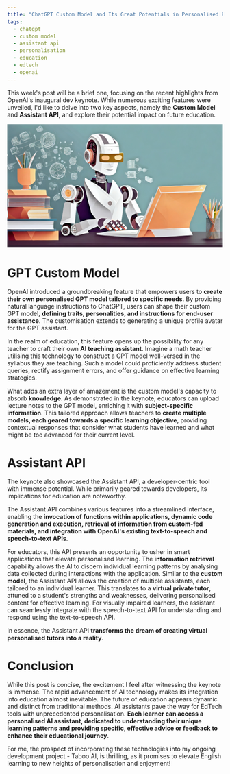 ```yaml
---
title: "ChatGPT Custom Model and Its Great Potentials in Personalised Education"
tags:
  - chatgpt
  - custom model
  - assistant api
  - personalisation
  - education
  - edtech
  - openai
---
```


This week's post will be a brief one, focusing on the recent highlights from OpenAI's inaugural dev keynote. While numerous exciting features were unveiled, I'd like to delve into two key aspects, namely the **Custom Model** and **Assistant API**, and explore their potential impact on future education.

![ai](https://github.com/xmliszt/resources/blob/main/blogs/2023-11-13/1.png?raw=true)

# GPT Custom Model

OpenAI introduced a groundbreaking feature that empowers users to **create their own personalised GPT model tailored to specific needs**. By providing natural language instructions to ChatGPT, users can shape their custom GPT model, **defining traits, personalities, and instructions for end-user assistance**. The customisation extends to generating a unique profile avatar for the GPT assistant.

In the realm of education, this feature opens up the possibility for any teacher to craft their own **AI teaching assistant**. Imagine a math teacher utilising this technology to construct a GPT model well-versed in the syllabus they are teaching. Such a model could proficiently address student queries, rectify assignment errors, and offer guidance on effective learning strategies.

What adds an extra layer of amazement is the custom model's capacity to absorb **knowledge**. As demonstrated in the keynote, educators can upload lecture notes to the GPT model, enriching it with **subject-specific information**. This tailored approach allows teachers to **create multiple models, each geared towards a specific learning objective**, providing contextual responses that consider what students have learned and what might be too advanced for their current level.

# Assistant API

The keynote also showcased the Assistant API, a developer-centric tool with immense potential. While primarily geared towards developers, its implications for education are noteworthy.

The Assistant API combines various features into a streamlined interface, enabling the **invocation of functions within applications, dynamic code generation and execution, retrieval of information from custom-fed materials, and integration with OpenAI's existing text-to-speech and speech-to-text APIs**.

For educators, this API presents an opportunity to usher in smart applications that elevate personalised learning. The **information retrieval** capability allows the AI to discern individual learning patterns by analysing data collected during interactions with the application. Similar to the **custom model**, the Assistant API allows the creation of multiple assistants, each tailored to an individual learner. This translates to a **virtual private tutor**, attuned to a student's strengths and weaknesses, delivering personalised content for effective learning. For visually impaired learners, the assistant can seamlessly integrate with the speech-to-text API for understanding and respond using the text-to-speech API.

In essence, the Assistant API **transforms the dream of creating virtual personalised tutors into a reality**.

# Conclusion

While this post is concise, the excitement I feel after witnessing the keynote is immense. The rapid advancement of AI technology makes its integration into education almost inevitable. The future of education appears dynamic and distinct from traditional methods. AI assistants pave the way for EdTech tools with unprecedented personalisation. **Each learner can access a personalised AI assistant, dedicated to understanding their unique learning patterns and providing specific, effective advice or feedback to enhance their educational journey**.

For me, the prospect of incorporating these technologies into my ongoing development project - Taboo AI, is thrilling, as it promises to elevate English learning to new heights of personalisation and enjoyment!
